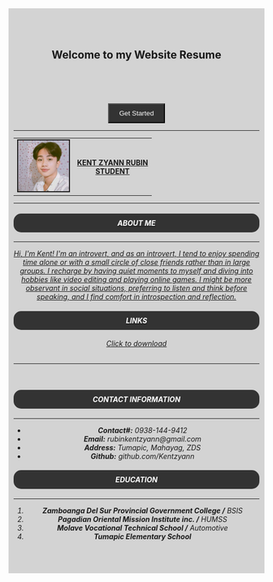 <!DOCTYPE html>
<html>
<head>
  <title>Front page</title>
</head>
<body>
   <div style="padding: 50px 10px; background-color: lightgrey">
   <h2><div style="text-align: center">Welcome to my Website Resume</h2>
   <pre><div style="text-align: center;"></pre>
     <br>
     <br>
     <br>
     <a href="main.html"><div style="text-align: center;"><button style="padding: 10px 20px; background-color: #333; color: white;">Get Started</button>
</body>
</html>

<!DOCTYPE html>
<html>
  <title>My resume</title>
</head>
<body>
  <table>
    <tr>
      <td>
        <img src="FB_IMG_1707735908725.jpg" height="100" width="100"
        border="2">
      </td>
      <td>
        <h4>KENT ZYANN RUBIN<br>STUDENT</h4>
      </td>
    </tr>
    <hr>
  </table>
    <hr>
    <h4><i><div style="padding: 10px;
    background-color: #333; color: #fff;border-radius: 15px">ABOUT ME</div></i></h4>
    <hr>
<p>
  <i>
   Hi, I'm Kent! I'm an introvert, and as an introvert, I tend to enjoy spending time alone or with a small circle of close friends rather than in large groups. I recharge by having quiet moments to myself and diving into hobbies like video editing and playing online games. I might be more observant in social situations, preferring to listen and think before speaking, and I find comfort in introspection and reflection.
  <h4><div style="padding: 10px;
    background-color: #333; color: #fff;border-radius: 15px">LINKS</div></h4> 
  <center><a href="Resume.pdf" target="_blank">Click to download</a></center>
  <br>
  <hr>
  <br>
  <h4><div style="padding: 10px;
    background-color: #333; color: #fff;border-radius: 15px">CONTACT INFORMATION</div></h4>
    <hr>
  <ul>
    <li><b>Contact#:</b> 0938-144-9412</li>
    <li><b>Email:</b> rubinkentzyann@gmail.com</li>
    <li><b>Address:</b> Tumapic, Mahayag,  ZDS</li>
    <li><b>Github:</b> github.com/Kentzyann</li>
  </ul>
    <h4><div style="padding: 10px;
    background-color: #333; color: #fff;border-radius: 15px">EDUCATION</div></h4>
    <hr>
    <ol>
      <li><b>Zamboanga Del Sur Provincial Government College /</b> BSIS</li>
      <li><b>Pagadian Oriental Mission Institute inc. /</b> HUMSS</li>
      <li><b>Molave Vocational Technical School /</b> Automotive</li>
      <li><b>Tumapic Elementary School</></li>
    </ol>
</p>
</body>
